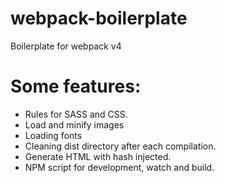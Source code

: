 # webpack-boilerplate
Boilerplate for webpack v4

# Some features:

- Rules for SASS and CSS.
- Load and minify images
- Loading fonts
- Cleaning dist directory after each compilation.
- Generate HTML with hash injected.
- NPM script for development, watch and build.
